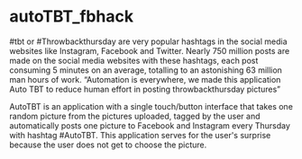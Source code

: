 # autoTBT_fbhack

#tbt or #Throwbackthursday are very popular hashtags in the social media websites like Instagram, Facebook and Twitter. Nearly 750 million posts are made on the social media websites with these hashtags, each post consuming 5 minutes on an average, totalling to an astonishing 63 million man hours of work. “Automation is everywhere, we made this application Auto TBT to reduce human effort in posting throwbackthursday pictures”

AutoTBT is an application with a single touch/button interface that takes one random picture from the pictures uploaded, tagged by the user and automatically posts one picture to Facebook and Instagram every Thursday with hashtag #AutoTBT. This application serves for the user's surprise because the user does not get to choose the picture.